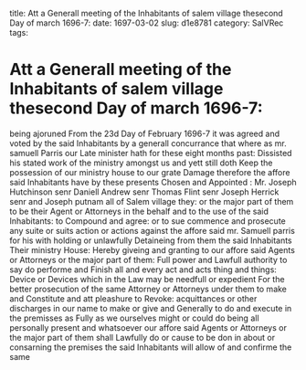 title: Att a Generall meeting of the Inhabitants of salem village thesecond Day of march 1696-7:
date: 1697-03-02
slug: d1e8781
category: SalVRec
tags: 


<div markdown class="doc" id="d1e8781">


# Att a Generall meeting of the Inhabitants of salem village thesecond Day of march 1696-7: 

being ajoruned From the 23d Day of February 1696-7 it was agreed and voted by the said Inhabitants by a generall concurrance that where as mr. samuell Parris our Late minister hath for these eight months past: Dissisted his stated work of the ministry amongst us and yett still doth Keep the possession of our ministry house to our grate Damage therefore the affore said Inhabitants have by these presents Chosen and Appointed : Mr. Joseph Hutchinson senr Daniell Andrew senr Thomas Flint senr Joseph Herrick senr and Joseph putnam all of Salem village they: or the major part of them to be their Agent or Attorneys in the behalf and to the use of the said Inhabitants: to Compound and agree: or to sue commence and prosecute any suite or suits action or actions against the affore said mr. Samuell parris for his with holding or unlawfully Detaineing from them the said Inhabitants Their ministry House: Hereby giveing and granting to our affore said Agents or Attorneys or the major part of them: Full power and Lawfull authority to say do performe and Finish all and every act and acts thing and things: Device or Devices which in the Law may be needfull or expedient For the better prosecution of the same Attorney or Attorneys under them to make and Constitute and att pleashure to Revoke: acquittances or other discharges in our name to make or give and Generally to do and execute in the premisses as Fully as we ourselves might or could do being all personally present and whatsoever our affore said Agents or Attorneys or the major part of them shall Lawfully do or cause to be don in about or consarning the premises the said Inhabitants will allow of and confirme the same
</div>